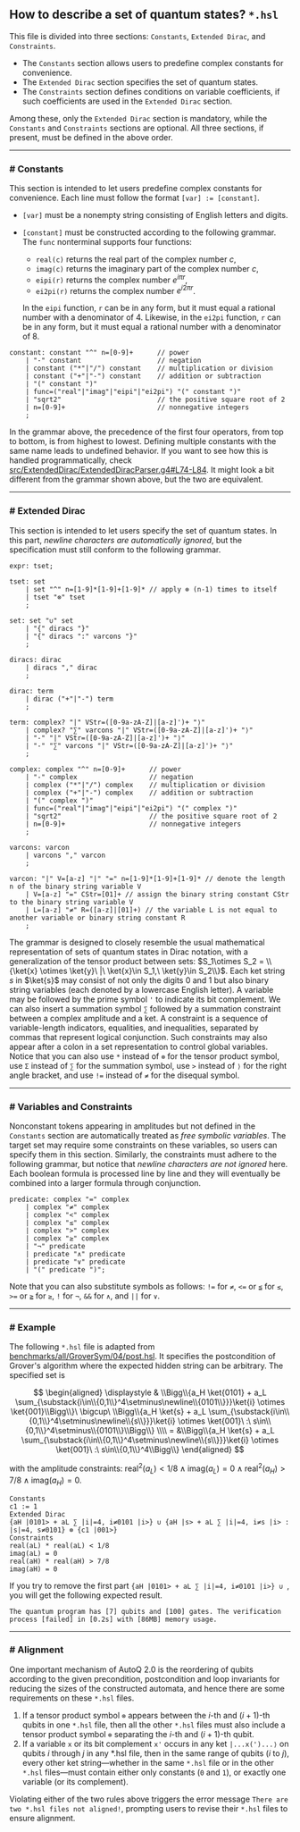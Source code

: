 ## How to describe a set of quantum states? `*.hsl`

This file is divided into three sections: `Constants`, `Extended Dirac`, and `Constraints`.

* The `Constants` section allows users to predefine complex constants for convenience.
* The `Extended Dirac` section specifies the set of quantum states.
* The `Constraints` section defines conditions on variable coefficients, if such coefficients are used in the `Extended Dirac` section.

Among these, only the `Extended Dirac` section is mandatory, while the `Constants` and `Constraints` sections are optional. All three sections, if present, must be defined in the above order.

---

### # Constants
This section is intended to let users predefine complex constants for convenience. Each line must follow the format `[var] := [constant]`.
* `[var]` must be a nonempty string consisting of English letters and digits.
* `[constant]` must be constructed according to the following grammar. The `func` nonterminal supports four functions:
    - `real(c)` returns the real part of the complex number $c$,
    - `imag(c)` returns the imaginary part of the complex number $c$,
    - `eipi(r)` returns the complex number $e^{i\pi r}$,
    - `ei2pi(r)` returns the complex number $e^{i2\pi r}$.
  
  In the `eipi` function, `r` can be in any form, but it must equal a rational number with a denominator of 4. Likewise, in the `ei2pi` function, `r` can be in any form, but it must equal a rational number with a denominator of 8.
```
constant: constant "^" n=[0-9]+      // power
    | "-" constant                   // negation
    | constant ("*"|"/") constant    // multiplication or division
    | constant ("+"|"-") constant    // addition or subtraction
    | "(" constant ")"
    | func=("real"|"imag"|"eipi"|"ei2pi") "(" constant ")"
    | "sqrt2"                        // the positive square root of 2
    | n=[0-9]+                       // nonnegative integers
    ;
```
In the grammar above, the precedence of the first four operators, from top to bottom, is from highest to lowest. Defining multiple constants with the same name leads to undefined behavior. If you want to see how this is handled programmatically, check [src/ExtendedDirac/ExtendedDiracParser.g4#L74-L84](../src/ExtendedDirac/ExtendedDiracParser.g4#L74-L84). It might look a bit different from the grammar shown above, but the two are equivalent.

---

### # Extended Dirac
This section is intended to let users specify the set of quantum states. In this part, *newline characters are automatically ignored*, but the specification must still conform to the following grammar.
```
expr: tset;

tset: set
    | set "^" n=[1-9]*[1-9]+[1-9]* // apply ⊗ (n-1) times to itself
    | tset "⊗" tset
    ;

set: set "∪" set
    | "{" diracs "}"
    | "{" diracs ":" varcons "}"
    ;

diracs: dirac
    | diracs "," dirac
    ;

dirac: term
    | dirac ("+"|"-") term
    ;

term: complex? "|" VStr=([0-9a-zA-Z]|[a-z]')+ "⟩"
    | complex? "∑" varcons "|" VStr=([0-9a-zA-Z]|[a-z]')+ "⟩"
    | "-" "|" VStr=([0-9a-zA-Z]|[a-z]')+ "⟩"
    | "-" "∑" varcons "|" VStr=([0-9a-zA-Z]|[a-z]')+ "⟩"
    ;

complex: complex "^" n=[0-9]+      // power
    | "-" complex                  // negation
    | complex ("*"|"/") complex    // multiplication or division
    | complex ("+"|"-") complex    // addition or subtraction
    | "(" complex ")"
    | func=("real"|"imag"|"eipi"|"ei2pi") "(" complex ")"
    | "sqrt2"                      // the positive square root of 2
    | n=[0-9]+                     // nonnegative integers
    ;

varcons: varcon
    | varcons "," varcon
    ;

varcon: "|" V=[a-z] "|" "=" n=[1-9]*[1-9]+[1-9]* // denote the length n of the binary string variable V
    | V=[a-z] "=" CStr=[01]+ // assign the binary string constant CStr to the binary string variable V
    | L=[a-z] "≠" R=([a-z]|[01]+) // the variable L is not equal to another variable or binary string constant R
    ;
```
The grammar is designed to closely resemble the usual mathematical representation of sets of quantum states in Dirac notation, with a generalization of the tensor product between sets: $S_1\otimes S_2 = \\{\ket{x} \otimes \ket{y}\ |\ \ket{x}\in S_1,\ \ket{y}\in S_2\\}$. Each ket string $s$ in $\ket{s}$ may consist of not only the digits 0 and 1 but also binary string variables (each denoted by a lowercase English letter). A variable may be followed by the prime symbol `'` to indicate its bit complement. We can also insert a summation symbol `∑` followed by a summation constraint between a complex amplitude and a ket. A constraint is a sequence of variable-length indicators, equalities, and inequalities, separated by commas that represent logical conjunction. Such constraints may also appear after a colon in a set representation to control global variables. Notice that you can also use `*` instead of `⊗` for the tensor product symbol, use `Σ` instead of `∑` for the summation symbol, use `>` instead of `⟩` for the right angle bracket, and use `!=` instead of `≠` for the disequal symbol.

---

### # Variables and Constraints
Nonconstant tokens appearing in amplitudes but not defined in the `Constants` section are automatically treated as *free symbolic variables*. The target set may require some constraints on these variables, so users can specify them in this section. Similarly, the constraints must adhere to the following grammar, but notice that *newline characters are not ignored* here. Each boolean formula is processed line by line and they will eventually be combined into a larger formula through conjunction.
```
predicate: complex "=" complex
    | complex "≠" complex
    | complex "<" complex
    | complex "≤" complex
    | complex ">" complex
    | complex "≥" complex
    | "¬" predicate
    | predicate "∧" predicate
    | predicate "∨" predicate
    | "(" predicate ")";
```
Note that you can also substitute symbols as follows: `!=` for `≠`, `<=` or `≦` for `≤`, `>=` or `≧` for `≥`, `!` for `¬`, `&&` for `∧`, and `||` for `∨`.

---

### # Example
The following `*.hsl` file is adapted from [benchmarks/all/GroverSym/04/post.hsl](../benchmarks/all/GroverSym/04/post.hsl). It specifies the postcondition of Grover's algorithm where the expected hidden string can be arbitrary. The specified set is<br>

$$
\begin{aligned}
\displaystyle & \\Bigg\\{a_H \ket{0101} + a_L \sum_{\substack{i\in\\{0,1\\}^4\setminus\newline\\{0101\\}}}\ket{i} \otimes \ket{001}\\Bigg\\}\ \bigcup\ \\Bigg\\{a_H \ket{s} + a_L \sum_{\substack{i\in\\{0,1\\}^4\setminus\newline\\{s\\}}}\ket{i} \otimes \ket{001}\ :\ s\in\\{0,1\\}^4\setminus\\{0101\\}\\Bigg\\} \\\\ = &\\Bigg\\{a_H \ket{s} + a_L \sum_{\substack{i\in\\{0,1\\}^4\setminus\newline\\{s\\}}}\ket{i} \otimes \ket{001}\ :\ s\in\\{0,1\\}^4\\Bigg\\}
\end{aligned}
$$

with the amplitude constraints: $\text{real}^2(a_L) < \text{1/8} \land \text{imag}(a_L) = 0 \land \text{real}^2(a_H) > \text{7/8} \land \text{imag}(a_H) = 0$.

```
Constants
c1 := 1
Extended Dirac
{aH |0101> + aL ∑ |i|=4, i≠0101 |i>} ∪ {aH |s> + aL ∑ |i|=4, i≠s |i> : |s|=4, s≠0101} ⊗ {c1 |001>}
Constraints
real(aL) * real(aL) < 1/8
imag(aL) = 0
real(aH) * real(aH) > 7/8
imag(aH) = 0
```

If you try to remove the first part `{aH |0101> + aL ∑ |i|=4, i≠0101 |i>} ∪ `, you will get the following expected result.
```
The quantum program has [7] qubits and [100] gates. The verification process [failed] in [0.2s] with [86MB] memory usage.
```

---

### # Alignment

One important mechanism of AutoQ 2.0 is the reordering of qubits according to the given precondition, postcondition and loop invariants for reducing the sizes of the constructed automata, and hence there are some requirements on these `*.hsl` files.

1. If a tensor product symbol `⊗` appears between the $i$-th and $(i+1)$-th qubits in one `*.hsl` file, then all the other `*.hsl` files must also include a tensor product symbol `⊗` separating the $i$-th and $(i+1)$-th qubit.
2. If a variable `x` or its bit complement `x'` occurs in any ket `|...x(')...⟩` on qubits $i$ through $j$ in any *.hsl file, then in the same range of qubits ($i$ to $j$), every other ket string—whether in the same `*.hsl` file or in the other `*.hsl` files—must contain either only constants (`0` and `1`), or exactly one variable (or its complement).

Violating either of the two rules above triggers the error message `There are two *.hsl files not aligned!`, prompting users to revise their `*.hsl` files to ensure alignment.
